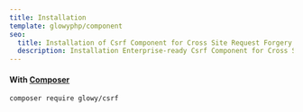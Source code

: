 ```yaml
---
title: Installation
template: glowyphp/component
seo:
  title: Installation of Csrf Component for Cross Site Request Forgery protection
  description: Installation Enterprise-ready Csrf Component for Cross Site Request Forgery protection by comparing provided token with session token to ensure request validity.
---
```


#### With [Composer](https://getcomposer.org)

```
composer require glowy/csrf
```
